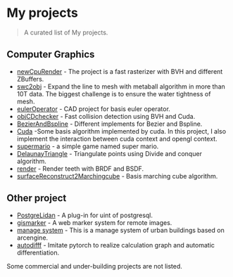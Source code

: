 # My projects

> A curated list of My projects.

## Computer Graphics
* [newCpuRender](https://github.com/lidan233/newCpuRender)  - The project is a fast rasterizer with BVH and different ZBuffers. 
* [swc2obj](https://github.com/lidan233/swc2obj) - Expand the line to mesh with metaball algorithm in more than 10T data. The biggest challenge is to ensure the water tightness of mesh.   
* [eulerOperator](https://github.com/lidan233/eulerOperator)  - CAD project for basis  euler operator. 
* [objCDchecker](https://github.com/lidan233/objCDchecker) - Fast collision detection using BVH and Cuda.
* [BezierAndBspline](https://github.com/lidan233/BezierAndBspline)  - Different implements for Bezier and Bspline. 
*  [Cuda](https://github.com/lidan233/cudaAlgorithms/tree/master/execute) -Some basis algorithm implemented by cuda. In this project, I also implement the interaction between cuda context and opengl context. 
* [supermario](https://github.com/lidan233/lidan_super_mario) - a simple game named super mario. 
* [DelaunayTriangle](https://github.com/lidan233/surfaceReconstruct1DelaunayTriangle/) - Triangulate points using Divide and conquer algorithm.
* [render](https://github.com/lidan233/render) - Render teeth with BRDF and BSDF. 
* [surfaceReconstruct2Marchingcube](https://github.com/lidan233/surfaceReconstruct2Marchingcube) - Basis marching cube algorithm. 


## Other project

* [PostgreLidan](https://github.com/lidan233/PostgreLidan) - A plug-in for uint of postgresql.  
* [gismarker](https://github.com/lidan233/web) - A web marker system for remote images.
* [manage system](https://github.com/lidan233/C---) - This is a manage system of urban buildings based on arcengine.
* [autodifff](https://github.com/lidan233/cs231n_ass1_autodifff) - Imitate pytorch to realize calculation graph and automatic differentiation.

Some commercial and under-building projects are not listed.

